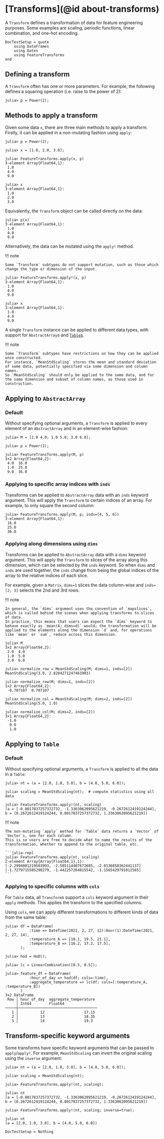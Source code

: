 # [Transforms](@id about-transforms)

A `Transform` defines a transformation of data for feature engineering purposes.
Some examples are scaling, periodic functions, linear combination, and one-hot encoding.

```@meta
DocTestSetup = quote
    using DataFrames
    using Dates
    using FeatureTransforms
end
```

## Defining a transform

A `Transform` often has one or more parameters.
For example, the following defines a squaring operation (i.e. raise to the power of 2):

```julia-repl
julia> p = Power(2);
```

## Methods to apply a transform

Given some data `x`, there are three main methods to apply a transform.
Firstly, it can be applied in a non-mutating fashion using `apply`:

```jldoctest transforms
julia> p = Power(2);

julia> x = [1.0, 2.0, 3.0];

julia> FeatureTransforms.apply(x, p)
3-element Array{Float64,1}:
 1.0
 4.0
 9.0

julia> x
3-element Array{Float64,1}:
 1.0
 2.0
 3.0
```

Equivalently, the `Transform` object can be called directly on the data:

```jldoctest transforms
julia> p(x)
3-element Array{Float64,1}:
 1.0
 4.0
 9.0
```

Alternatively, the data can be mutated using the `apply!` method.

!!! note

    Some `Transform` subtypes do not support mutation, such as those which change the type or dimension of the input.

```jldoctest transforms
julia> FeatureTransforms.apply!(x, p)
3-element Array{Float64,1}:
 1.0
 4.0
 9.0

julia> x
3-element Array{Float64,1}:
 1.0
 4.0
 9.0
```

A single `Transform` instance can be applied to different data types, with support for `AbstractArray`s and [`Table`s](https://github.com/JuliaData/Tables.jl).

!!! note

    Some `Transform` subtypes have restrictions on how they can be applied once constructed.
    For instance, `MeanStdScaling` stores the mean and standard deviation of some data, potentially specified via some dimension and column names.
    So `MeanStdScaling` should only be applied to the same data, and for the same dimension and subset of column names, as those used in construction.

## Applying to `AbstractArray`

### Default

Without specifying optional arguments, a `Transform` is applied to every element of an `AbstractArray` and in an element-wise fashion:

```jldoctest transforms
julia> M = [2.0 4.0; 1.0 5.0; 3.0 6.0];

julia> p = Power(2);

julia> FeatureTransforms.apply(M, p)
3×2 Array{Float64,2}:
 4.0  16.0
 1.0  25.0
 9.0  36.0
```

### Applying to specific array indices with `inds`

Transforms can be applied to `AbstractArray` data with an `inds` keyword argument.
This will apply the `Transform` to certain indices of an array.
For example, to only square the second column:

```jldoctest transforms
julia> FeatureTransforms.apply(M, p; inds=[4, 5, 6])
3-element Array{Float64,1}:
 16.0
 25.0
 36.0
```

### Applying along dimensions using `dims`

Transforms can be applied to `AbstractArray` data with a `dims` keyword argument.
This will apply the `Transform` to slices of the array along this dimension, which can be selected by the `inds` keyword.
So when `dims` and `inds` are used together, the `inds` change from being the global indices of the array to the relative indices of each slice.

For example, given a `Matrix`, `dims=1` slices the data column-wise and `inds=[2, 3]` selects the 2nd and 3rd rows.

!!! note

    In general, the `dims` argument uses the convention of `mapslices`, which is called behind the scenes when applying transforms to slices of data.
    In practice, this means that users can expect the `dims` keyword to behave exactly as `mean(A; dims=d)` would; the transformation will be applied to the elements along the dimension `d` and, for operations like `mean` or `sum`, reduce across this dimension.

```jldoctest transforms
julia> M
3×2 Array{Float64,2}:
 2.0  4.0
 1.0  5.0
 3.0  6.0

julia> normalize_row = MeanStdScaling(M; dims=1, inds=[2])
MeanStdScaling(3.0, 2.8284271247461903)

julia> normalize_row(M; dims=1, inds=[2])
1×2 Array{Float64,2}:
 -0.707107  0.707107

julia> normalize_col = MeanStdScaling(M; dims=2, inds=[2])
MeanStdScaling(5.0, 1.0)

julia> normalize_col(M; dims=2, inds=[2])
3×1 Array{Float64,2}:
 -1.0
  0.0
  1.0

```

## Applying to `Table`

### Default

Without specifying optional arguments, a `Transform` is applied to all the data in a `Table`:

```jldoctest transforms
julia> nt = (a = [2.0, 1.0, 3.0], b = [4.0, 5.0, 6.0]);

julia> scaling = MeanStdScaling(nt);  # compute statistics using all data

julia> FeatureTransforms.apply!(nt, scaling)
(a = [-0.8017837257372732, -1.3363062095621219, -0.2672612419124244], b = [0.2672612419124244, 0.8017837257372732, 1.3363062095621219])
```

!!! note

    The non-mutating `apply` method for `Table` data returns a `Vector` of `Vector`s, one for each column.
    This is so users are free to decide what to name the results of the transformation, whether to append to the original table, etc.

    ```julia-repl
    julia> FeatureTransforms.apply(nt, scaling)
    2-element Array{Array{Float64,1},1}:
    [-2.2994001219583993, -2.585114407672685, -2.0136858362441137]
    [-1.7279715505298279, -1.442257264815542, -1.1565429791012565]
    ```

### Applying to specific columns with `cols`

For `Table` data, all `Transform`s support a `cols` keyword argument in their `apply` methods.
This applies the transform to the specified columns.

Using `cols`, we can apply different transformations to different kinds of data from the same table:

```jldoctest transforms
julia> df = DataFrame(
           :time => DateTime(2021, 2, 27, 12):Hour(1):DateTime(2021, 2, 27, 14),
           :temperature_A => [18.1, 19.5, 21.1],
           :temperature_B => [16.2, 17.2, 17.5],
       );

julia> hod = HoD();

julia> lc = LinearCombination([0.5, 0.5]);

julia> feature_df = DataFrame(
           :hour_of_day => hod(df; cols=:time),
           :aggregate_temperature => lc(df; cols=[:temperature_A, :temperature_B])
       )
3×2 DataFrame
 Row │ hour_of_day  aggregate_temperature 
     │ Int64        Float64               
─────┼────────────────────────────────────
   1 │          12                  17.15
   2 │          13                  18.35
   3 │          14                  19.3
```

## Transform-specific keyword arguments

Some transforms have specific keyword arguments that can be passed to `apply`/`apply!`.
For example, `MeanStdScaling` can invert the original scaling using the `inverse` argument:

```jldoctest transforms
julia> nt = (a = [2.0, 1.0, 3.0], b = [4.0, 5.0, 6.0]);

julia> scaling = MeanStdScaling(nt);

julia> FeatureTransforms.apply!(nt, scaling);

julia> nt
(a = [-0.8017837257372732, -1.3363062095621219, -0.2672612419124244], b = [0.2672612419124244, 0.8017837257372732, 1.3363062095621219])

julia> FeatureTransforms.apply!(nt, scaling; inverse=true);

julia> nt
(a = [2.0, 1.0, 3.0], b = [4.0, 5.0, 6.0])
```

```@meta
DocTestSetup = Nothing
```
